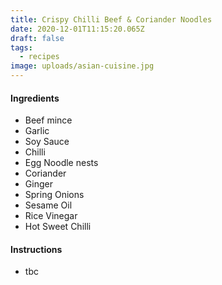 ```yaml
---
title: Crispy Chilli Beef & Coriander Noodles
date: 2020-12-01T11:15:20.065Z
draft: false
tags:
  - recipes
image: uploads/asian-cuisine.jpg
---
```

#### Ingredients

- Beef mince
- Garlic
- Soy Sauce
- Chilli
- Egg Noodle nests
- Coriander
- Ginger
- Spring Onions
- Sesame Oil
- Rice Vinegar
- Hot Sweet Chilli

#### Instructions
- tbc